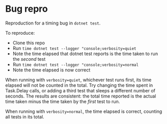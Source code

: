 # Bug repro

Reproduction for a timing bug in `dotnet test`.

To reproduce:

- Clone this repo
- Run `time dotnet test --logger "console;verbosity=quiet`
- Note the time elapsed that dotnet test reports is the time taken to run the *second* test
- Run `time dotnet test --logger "console;verbosity=normal`
- Note the time elapsed is now correct

When running with `verbosity=quiet`, whichever test runs first, its time elapsed will not be counted in the total. Try changing the time spent in Task.Delay calls, or adding a third test that sleeps a different number of seconds. The results are consistent: the total time reported is the actual time taken minus the time taken by the *first* test to run.

When running with `verbosity=normal`, the time elapsed is correct, counting all tests in its total.

